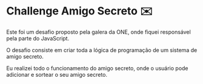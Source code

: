 # Challenge Amigo Secreto ✉️
Este foi um desafio proposto pela galera da ONE, onde fiquei responsável pela parte do JavaScript.

O desafio consiste em criar toda a lógica de programação de um sistema de amigo secreto.

Eu realizei todo o funcionamento do amigo secreto, onde o usuário pode adicionar e sortear o seu amigo secreto.
